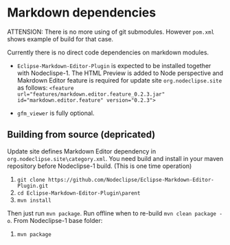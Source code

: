 
# Markdown dependencies

ATTENSION: There is no more using of git submodules. However `pom.xml` shows example of build for that case.

Currently there is no direct code dependencies on markdown modules.

- `Eclipse-Markdown-Editor-Plugin` is expected to be installed together with Nodeclispe-1.
The HTML Preview is added to Node perspective and Makrdown Editor feature is required for update site `org.nodeclipse.site` as follows:
`<feature url="features/markdown.editor.feature_0.2.3.jar" id="markdown.editor.feature" version="0.2.3">`

- `gfm_viewer`  is fully optional.

## Building from source (depricated)

Update site defines Markdown Editor dependency in `org.nodeclipse.site\category.xml`.
 You need build and install in your maven repository before Nodeclipse-1 build.
 (This is one time operation)

1. `git clone https://github.com/Nodeclipse/Eclipse-Markdown-Editor-Plugin.git`
2. `cd Eclipse-Markdown-Editor-Plugin\parent`
3. `mvn install`

Then just run `mvn package`. Run offline when to re-build `mvn clean package -o`. From Nodeclipse-1 base folder:

1. `mvn package`  